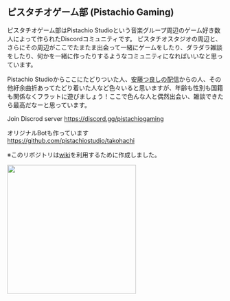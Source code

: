 ## ピスタチオゲーム部 (Pistachio Gaming)
ピスタチオゲーム部はPistachio Studioという音楽グループ周辺のゲーム好き数人によって作られたDiscordコミュニティです。
ピスタチオスタジオの周辺と、さらにその周辺がここでたまたま出会って一緒にゲームをしたり、ダラダラ雑談をしたり、何かを一緒に作ったりするようなコミュニティになればいいなと思っています。  
  
Pistachio Studioからここにたどりついた人、[安藤つ良しの配信](https://www.twitch.tv/tsuyoshi_ando)からの人、その他紆余曲折あってたどり着いた人など色々いると思いますが、年齢も性別も国籍も関係なくフラットに遊びましょう！ここで色んな人と偶然出会い、雑談できたら最高だなーと思っています。  

Join Discrod server
https://discord.gg/pistachiogaming

オリジナルBotも作っています  
https://github.com/pistachiostudio/takohachi

※このリポジトリは[wiki](https://github.com/pistachiostudio/gaming/wiki)を利用するために作成しました。

<img src="https://user-images.githubusercontent.com/4445606/129143937-ce2f95cc-3a98-4030-bc3c-b2f37a96b0f4.gif" width="300">  
